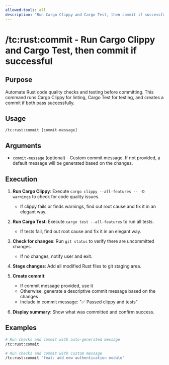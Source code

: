 ```yaml
---
allowed-tools: all
description: "Run Cargo Clippy and Cargo Test, then commit if successful"
---
```


# /tc:rust:commit - Run Cargo Clippy and Cargo Test, then commit if successful

## Purpose

Automate Rust code quality checks and testing before committing. This command runs Cargo Clippy for linting, Cargo Test for testing, and creates a commit if both pass successfully.

## Usage

```
/tc:rust:commit [commit-message]
```

## Arguments

- `commit-message` (optional) - Custom commit message. If not provided, a default message will be generated based on the changes.

## Execution

1. **Run Cargo Clippy**: Execute `cargo clippy --all-features -- -D warnings` to check for code quality issues.
   - If clippy fails or finds warnings, find out root cause and fix it in an elegant way.

2. **Run Cargo Test**: Execute `cargo test --all-features` to run all tests.
   - If tests fail, find out root cause and fix it in an elegant way.

3. **Check for changes**: Run `git status` to verify there are uncommitted changes.
   - If no changes, notify user and exit.

4. **Stage changes**: Add all modified Rust files to git staging area.

5. **Create commit**:
   - If commit message provided, use it
   - Otherwise, generate a descriptive commit message based on the changes
   - Include in commit message: "✅ Passed clippy and tests"

6. **Display summary**: Show what was committed and confirm success.

## Examples

```bash
# Run checks and commit with auto-generated message
/tc:rust:commit

# Run checks and commit with custom message
/tc:rust:commit "feat: add new authentication module"
```
